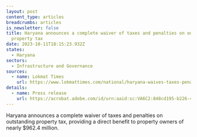 ```yaml
---
layout: post
content_type: articles
breadcrumbs: articles
is_newsletter: false
title: Haryana announces a complete waiver of taxes and penalties on outstanding
  property tax
date: 2023-10-11T18:15:23.932Z
states:
  - Haryana
sectors:
  - Infrastructure and Governance
sources:
  - name: Lokmat Times
    url: https://www.lokmattimes.com/national/haryana-waives-taxes-penalties-on-outstanding-property-tax/
details:
  - name: Press release
    url: https://acrobat.adobe.com/id/urn:aaid:sc:VA6C2:848cd195-b226-4eb7-b7a6-07158b5b537f
---
```

Haryana announces a complete waiver of taxes and penalties on outstanding property tax, providing a direct benefit to property owners of nearly $962.4 million.
